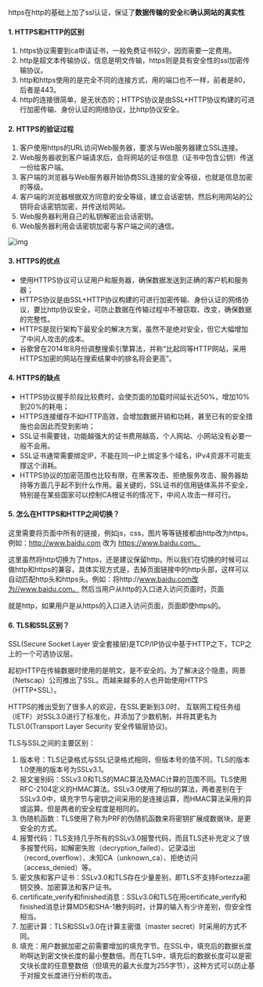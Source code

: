 https在http的基础上加了ssl认证，保证了**数据传输的安全**和**确认网站的真实性**

#### 1. HTTPS和HTTP的区别

1. https协议需要到ca申请证书，一般免费证书较少，因而需要一定费用。
2. http是超文本传输协议，信息是明文传输，https则是具有安全性的ssl加密传输协议。
3. http和https使用的是完全不同的连接方式，用的端口也不一样，前者是80，后者是443。
4. http的连接很简单，是无状态的；HTTPS协议是由SSL+HTTP协议构建的可进行加密传输、身份认证的网络协议，比http协议安全。



#### 2. HTTPS的验证过程

1. 客户使用https的URL访问Web服务器，要求与Web服务器建立SSL连接。
2. Web服务器收到客户端请求后，会将网站的证书信息（证书中包含公钥）传送一份给客户端。
3. 客户端的浏览器与Web服务器开始协商SSL连接的安全等级，也就是信息加密的等级。
4. 客户端的浏览器根据双方同意的安全等级，建立会话密钥，然后利用网站的公钥将会话密钥加密，并传送给网站。
5. Web服务器利用自己的私钥解密出会话密钥。
6. Web服务器利用会话密钥加密与客户端之间的通信。

![img](http://pcc.huitogo.club/b419242da1684e4e7d26d5d8f206a767)



#### 3. HTTPS的优点

- 使用HTTPS协议可认证用户和服务器，确保数据发送到正确的客户机和服务器；
- HTTPS协议是由SSL+HTTP协议构建的可进行加密传输、身份认证的网络协议，要比http协议安全，可防止数据在传输过程中不被窃取、改变，确保数据的完整性。
- HTTPS是现行架构下最安全的解决方案，虽然不是绝对安全，但它大幅增加了中间人攻击的成本。
- 谷歌曾在2014年8月份调整搜索引擎算法，并称“比起同等HTTP网站，采用HTTPS加密的网站在搜索结果中的排名将会更高”。



#### 4. HTTPS的缺点

- HTTPS协议握手阶段比较费时，会使页面的加载时间延长近50%，增加10%到20%的耗电；
- HTTPS连接缓存不如HTTP高效，会增加数据开销和功耗，甚至已有的安全措施也会因此而受到影响；
- SSL证书需要钱，功能越强大的证书费用越高，个人网站、小网站没有必要一般不会用。
- SSL证书通常需要绑定IP，不能在同一IP上绑定多个域名，IPv4资源不可能支撑这个消耗。
- HTTPS协议的加密范围也比较有限，在黑客攻击、拒绝服务攻击、服务器劫持等方面几乎起不到什么作用。最关键的，SSL证书的信用链体系并不安全，特别是在某些国家可以控制CA根证书的情况下，中间人攻击一样可行。



#### 5. 怎么在HTTPS和HTTP之间切换？

这里需要将页面中所有的链接，例如js，css，图片等等链接都由http改为https。例如：http://www.baidu.com 改为 https://www.baidu.com。

这里虽然将http切换为了https，还是建议保留http。所以我们在切换的时候可以做http和https的兼容，具体实现方式是，去掉页面链接中的http头部，这样可以自动匹配http头和https头。例如：将http://www.baidu.com改为//www.baidu.com。 然后当用户从http的入口进入访问页面时，页面

就是http，如果用户是从https的入口进入访问页面，页面即使https的。



#### 6. TLS和SSL区别？

SSL(Secure Socket Layer 安全套接层)是TCP/IP协议中基于HTTP之下，TCP之上的一个可选协议层。

起初HTTP在传输数据时使用的是明文，是不安全的。为了解决这个隐患，网景（Netscap）公司推出了SSL。而越来越多的人也开始使用HTTPS（HTTP+SSL）。

HTTPS的推出受到了很多人的欢迎，在SSL更新到3.0时， 互联网工程任务组（IETF）对SSL3.0进行了标准化，并添加了少数机制，并将其更名为TLS1.0(Transport Layer Security 安全传输层协议)。



TLS与SSL之间的主要区别：

1. 版本号：TLS记录格式与SSL记录格式相同，但版本号的值不同，TLS的版本1.0使用的版本号为SSLv3.1。
2. 报文鉴别码：SSLv3.0和TLS的MAC算法及MAC计算的范围不同。TLS使用RFC-2104定义的HMAC算法。SSLv3.0使用了相似的算法，两者差别在于SSLv3.0中，填充字节与密钥之间采用的是连接运算，而HMAC算法采用的异或运算。但是两者的安全程度是相同的。
3. 伪随机函数：TLS使用了称为PRF的伪随机函数来将密钥扩展成数据块，是更安全的方式。
4. 报警代码：TLS支持几乎所有的SSLv3.0报警代码，而且TLS还补充定义了很多报警代码，如解密失败（decryption_failed）、记录溢出（record_overflow）、未知CA（unknown_ca）、拒绝访问（access_denied）等。
5. 密文族和客户证书：SSLv3.0和TLS存在少量差别，即TLS不支持Fortezza密钥交换、加密算法和客户证书。
6. certificate_verify和finished消息：SSLv3.0和TLS在用certificate_verify和finished消息计算MD5和SHA-1散列码时，计算的输入有少许差别，但安全性相当。
7. 加密计算：TLS和SSLv3.0在计算主密值（master secret）时采用的方式不同。
8. 填充：用户数据加密之前需要增加的填充字节。在SSL中，填充后的数据长度哟啊达到密文快长度的最小整数倍。而在TLS中，填充后的数据长度可以是密文块长度的任意整数倍（但填充的最大长度为255字节），这种方式可以防止基于对报文长度进行分析的攻击。